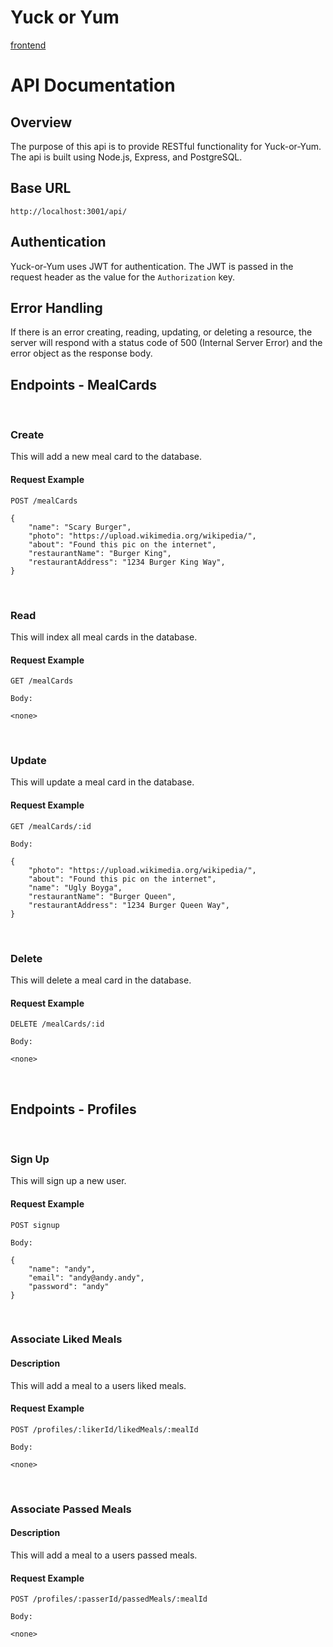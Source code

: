<h1>Yuck or Yum</h1>
<a href="https://github.com/andrewmorrisondev/yod-front">
frontend
</a>

# API Documentation

## Overview
The purpose of this api is to provide RESTful functionality for Yuck-or-Yum. The api is built using Node.js, Express, and PostgreSQL.

## Base URL

`http://localhost:3001/api/`

## Authentication

Yuck-or-Yum uses JWT for authentication. The JWT is passed in the request header as the value for the `Authorization` key.

## Error Handling

If there is an error creating, reading, updating, or deleting a resource, the server will respond with a status code of 500 (Internal Server Error) and the error object as the response body.

## Endpoints - MealCards

<br>

### Create

This will add a new meal card to the database.

#### Request Example

```
POST /mealCards

{
    "name": "Scary Burger",
    "photo": "https://upload.wikimedia.org/wikipedia/",
    "about": "Found this pic on the internet",
    "restaurantName": "Burger King",
    "restaurantAddress": "1234 Burger King Way",
}
```

<br>

### Read

This will index all meal cards in the database.

#### Request Example

```
GET /mealCards

Body:

<none>
```

<br>

### Update

This will update a meal card in the database.

#### Request Example

```
GET /mealCards/:id

Body:

{
    "photo": "https://upload.wikimedia.org/wikipedia/",
    "about": "Found this pic on the internet",
    "name": "Ugly Boyga",
    "restaurantName": "Burger Queen",
    "restaurantAddress": "1234 Burger Queen Way",
}
```

<br>

### Delete

This will delete a meal card in the database.

#### Request Example

```
DELETE /mealCards/:id

Body:

<none>
```

<br>

## Endpoints - Profiles

<br>

### Sign Up

This will sign up a new user.

#### Request Example

```
POST signup

Body:

{
    "name": "andy",
    "email": "andy@andy.andy",
    "password": "andy"
}
```

<br>

### Associate Liked Meals

#### Description

This will add a meal to a users liked meals.

#### Request Example

```
POST /profiles/:likerId/likedMeals/:mealId

Body:

<none>
```

<br>

### Associate Passed Meals

#### Description

This will add a meal to a users passed meals.

#### Request Example

```
POST /profiles/:passerId/passedMeals/:mealId

Body:

<none>
```